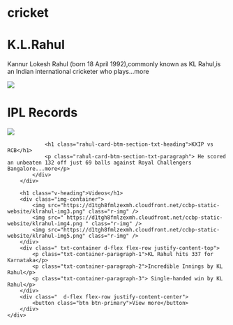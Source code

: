 # cricket
<!DOCTYPE html>
<html>

<head>
    <link rel="stylesheet" href="https://stackpath.bootstrapcdn.com/bootstrap/4.5.2/css/bootstrap.min.css" integrity="sha384-JcKb8q3iqJ61gNV9KGb8thSsNjpSL0n8PARn9HuZOnIxN0hoP+VmmDGMN5t9UJ0Z" crossorigin="anonymous">
    <script src="https://code.jquery.com/jquery-3.5.1.slim.min.js" integrity="sha384-DfXdz2htPH0lsSSs5nCTpuj/zy4C+OGpamoFVy38MVBnE+IbbVYUew+OrCXaRkfj" crossorigin="anonymous"></script>
    <script src="https://cdn.jsdelivr.net/npm/popper.js@1.16.1/dist/umd/popper.min.js" integrity="sha384-9/reFTGAW83EW2RDu2S0VKaIzap3H66lZH81PoYlFhbGU+6BZp6G7niu735Sk7lN" crossorigin="anonymous"></script>
    <script src="https://stackpath.bootstrapcdn.com/bootstrap/4.5.2/js/bootstrap.min.js" integrity="sha384-B4gt1jrGC7Jh4AgTPSdUtOBvfO8shuf57BaghqFfPlYxofvL8/KUEfYiJOMMV+rV" crossorigin="anonymous"></script>
</head>

<body>
    <div class="full-container">
        <div class="rahul-card-top-section-container d-flex flex-row justify-content-end">
            <div class="d-flex flex-column justify-content-top">
                <h1 class="rahul-card-top-section-heading"> K.L.Rahul</h1>
                <p class="rahul-card-top-section-paragraph">Kannur Lokesh Rahul (born 18 April 1992),commonly known as KL Rahul,is an Indian international cricketer who plays...more</p>
            </div>
            <img src=" https://d1tgh8fmlzexmh.cloudfront.net/ccbp-static-website/klrahul-img1.png" class="rahul-card-top-section-img" />
        </div>
        <h1 class="heading">IPL Records</h1>
        <div class="rahul-card-btm-section-container d-flex flex-row justify-content-top">
            <img src="  https://d1tgh8fmlzexmh.cloudfront.net/ccbp-static-website/klrahul-img2.png" class="rahul-card-btm-section" />
            <div class="rahul-card-btm-section-txt-container d-flex flex-column justify-content-top">

                <h1 class="rahul-card-btm-section-txt-heading">KXIP vs RCB</h1>
                <p class="rahul-card-btm-section-txt-paragraph"> He scored an unbeaten 132 off just 69 balls against Royal Challengers Bangalore...more</p>
            </div>
        </div>

        <h1 class="v-heading">Videos</h1>
        <div class="img-container">
            <img src="https://d1tgh8fmlzexmh.cloudfront.net/ccbp-static-website/klrahul-img3.png" class="r-img" />
            <img src=" https://d1tgh8fmlzexmh.cloudfront.net/ccbp-static-website/klrahul-img4.png " class="r-img" />
            <img src="https://d1tgh8fmlzexmh.cloudfront.net/ccbp-static-website/klrahul-img5.png" class="r-img" />
        </div>
        <div class=" txt-container d-flex flex-row justify-content-top">
            <p class="txt-container-paragraph-1">KL Rahul hits 337 for Karnataka</p>
            <p class="txt-container-paragraph-2">Incredible Innings by KL Rahul</p>
            <p class="txt-container-paragraph-3"> Single-handed win by KL Rahul</p>
        </div>
        <div class="  d-flex flex-row justify-content-center">
            <button class="btn btn-primary">View more</button>
        </div>
    </div>
</body>

</html>

